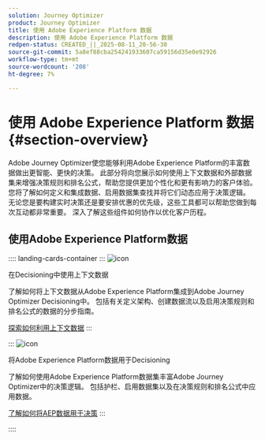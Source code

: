 ```yaml
---
solution: Journey Optimizer
product: Journey Optimizer
title: 使用 Adobe Experience Platform 数据
description: 使用 Adobe Experience Platform 数据
redpen-status: CREATED_||_2025-08-11_20-56-30
source-git-commit: 5a8ef88cba254241933607ca59156d35e0e92926
workflow-type: tm+mt
source-wordcount: '208'
ht-degree: 7%

---
```



# 使用 Adobe Experience Platform 数据{#section-overview}

Adobe Journey Optimizer使您能够利用Adobe Experience Platform的丰富数据做出更智能、更快的决策。 此部分将向您展示如何使用上下文数据和外部数据集来增强决策规则和排名公式，帮助您提供更加个性化和更有影响力的客户体验。 您将了解如何定义和集成数据、启用数据集查找并将它们动态应用于决策逻辑。 无论您是要构建实时决策还是要安排优惠的优先级，这些工具都可以帮助您做到每次互动都非常重要。 深入了解这些组件如何协作以优化客户历程。

## 使用Adobe Experience Platform数据

:::: landing-cards-container
:::
![icon](https://cdn.experienceleague.adobe.com/icons/puzzle-piece.svg?lang=zh-Hans)

在Decisioning中使用上下文数据

了解如何将上下文数据从Adobe Experience Platform集成到Adobe Journey Optimizer Decisioning中。 包括有关定义架构、创建数据流以及启用决策规则和排名公式的数据的分步指南。

[探索如何利用上下文数据](../using/experience-decisioning/context-data.md)
:::

:::
![icon](https://cdn.experienceleague.adobe.com/icons/gear.svg?lang=zh-Hans)

将Adobe Experience Platform数据用于Decisioning

了解如何使用Adobe Experience Platform数据集丰富Adobe Journey Optimizer中的决策逻辑。 包括护栏、启用数据集以及在决策规则和排名公式中应用数据。

[了解如何将AEP数据用于决策](../using/experience-decisioning/aep-data-exd.md)
:::

::::
